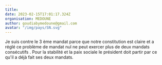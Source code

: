 ```yaml
---
title: 
date: 2023-02-15T17:01:17.324Z
organisation: MEDOUNE 
author: goudiabymedoune@gmail.com
avatar: "/img/pays/SN.svg"
---
```


Je suis contre le 3 ème mandat parce que notre constitution est claire et a réglé ce problème de mandat nul ne peut exercer plus de deux mandats consécutifs . Pour la stabilité et la paix sociale le président doit partir par ce qu'il a déjà fait ses deux mandats.